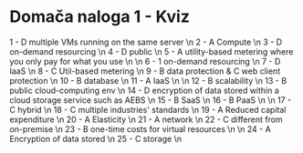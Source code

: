 # Domača naloga 1 - Kviz
1 - D multiple VMs running on the same server \n
2 - A Compute \n
3 - D on-demand resourcing \n
4 - D public \n
5 - A utility-based metering where you only pay for what you use \n
 \n
6 - 1 on-demand resourcing \n
7 - D IaaS \n
8 - C Util-based metering \n
9 - B data protection & C web client protection \n
10 - B database \n
11 - A IaaS \n
 \n
12 - B scalability \n
13 - B public cloud-computing env \n
14 - D encryption of data stored within a cloud storage service such as AEBS \n
15 - B SaaS \n
16 - B PaaS \n
 \n
17 - C hybrid \n
18 - C multiple industries' standards \n
19 - A Reduced capital expenditure \n
20 - A Elasticity \n
21 - A network \n
22 - C different from on-premise \n
23 - B one-time costs for virtual resources \n
 \n
24 - A Encryption of data stored \n
25 - C storage \n